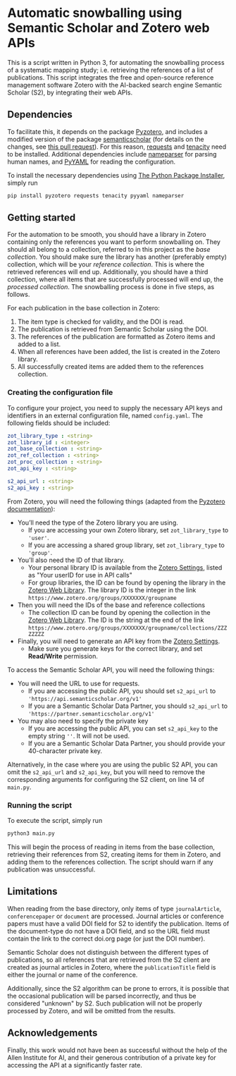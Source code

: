 # Automatic snowballing using Semantic Scholar and Zotero web APIs
This is a script written in Python 3, for automating the snowballing process of a systematic mapping study; i.e. retrieving the references of a list of publications. This script integrates the free and open-source reference management software Zotero with the AI-backed search engine Semantic Scholar (S2), by integrating their web APIs.

## Dependencies
To facilitate this, it depends on the package [Pyzotero](https://pypi.org/project/Pyzotero/), and includes a modified version of the package [semanticscholar](https://pypi.org/project/semanticscholar/) (for details on the changes, see [this pull request](https://github.com/danielnsilva/semanticscholar/pull/15)).
For this reason, [requests](https://pypi.org/project/requests/) and [tenacity](https://pypi.org/project/tenacity/) need to be installed.
Additional dependencies include [nameparser](https://pypi.org/project/nameparser/) for parsing human names, and [PyYAML](https://pypi.org/project/PyYAML/) for reading the configuration.

To install the necessary dependencies using [The Python Package Installer](https://pip.pypa.io/en/stable/), simply run
```sh
pip install pyzotero requests tenacity pyyaml nameparser
```

## Getting started
For the automation to be smooth, you should have a library in Zotero containing only the references you want to perform snowballing on. They should all belong to a collection, referred to in this project as the *base collection*. You should make sure the library has another (preferably empty) collection, which will be your *reference collection*. This is where the retrieved references will end up.
Additionally, you should have a third collection, where all items that are successfully processed will end up, the *processed collection*.
The snowballing process is done in five steps, as follows.

For each publication in the base collection in Zotero:
1. The item type is checked for validity, and the DOI is read.
2. The publication is retrieved from Semantic Scholar using the DOI.
3. The references of the publication are formatted as Zotero items and added to a list.
4. When all references have been added, the list is created in the Zotero library.
5. All successfully created items are added them to the references collection.

### Creating the configuration file
To configure your project, you need to supply the necessary API keys and identifiers in an external configuration file, named `config.yaml`.
The following fields should be included:
```yaml
zot_library_type : <string>
zot_library_id : <integer>
zot_base_collection : <string>
zot_ref_collection : <string>
zot_proc_collection : <string>
zot_api_key : <string>

s2_api_url : <string>
s2_api_key : <string>
```

From Zotero, you will need the following things (adapted from the [Pyzotero documentation](https://pyzotero.readthedocs.io/en/latest/#getting-started-short-version)):
* You’ll need the type of the Zotero library you are using.
  - If you are accessing your own Zotero library, set `zot_library_type` to `'user'`.
  - If you are accessing a shared group library, set `zot_library_type` to `'group'`.
* You’ll also need the ID of that library.
  - Your personal library ID is available from the [Zotero Settings](https://www.zotero.org/settings/keys), listed as "Your userID for use in API calls"
  - For group libraries, the ID can be found by opening the library in the [Zotero Web Library](https://www.zotero.org/mylibrary). The library ID is the integer in the link `https://www.zotero.org/groups/XXXXXXX/groupname`
* Then you will need the IDs of the base and reference collections
  - The collection ID can be found by opening the collection in the [Zotero Web Library](https://www.zotero.org/mylibrary). The ID is the string at the end of the link `https://www.zotero.org/groups/XXXXXXX/groupname/collections/ZZZZZZZZ`
* Finally, you will need to generate an API key from the [Zotero Settings](https://www.zotero.org/settings/keys).
  - Make sure you generate keys for the correct library, and set **Read/Write** permission.

To access the Semantic Scholar API, you will need the following things:
* You will need the URL to use for requests.
  - If you are accessing the public API, you should set `s2_api_url` to `'https://api.semanticscholar.org/v1'`
  - If you are a Semantic Scholar Data Partner, you should `s2_api_url` to `'https://partner.semanticscholar.org/v1'`
* You may also need to specify the private key
  - If you are accessing the public API, you can set `s2_api_key` to the empty string `''`. It will not be used.
  - If you are a Semantic Scholar Data Partner, you should provide your 40-character private key.

Alternatively, in the case where you are using the public S2 API, you can omit the `s2_api_url` and `s2_api_key`, but you will need to remove the corresponding arguments for configuring the S2 client, on line 14 of `main.py`.

### Running the script
To execute the script, simply run
```sh
python3 main.py
```
This will begin the process of reading in items from the base collection, retrieving their references from S2, creating items for them in Zotero, and adding them to the references collection. The script should warn if any publication was unsuccessful.

## Limitations
When reading from the base directory, only items of type `journalArticle`, `conferencepaper` or `document` are processed.
Journal articles or conference papers must have a valid DOI field for S2 to identify the publication. Items of the document-type do not have a DOI field, and so the URL field must contain the link to the correct doi.org page (or just the DOI number).

Semantic Scholar does not distinguish between the different types of publications, so all references that are retrieved from the S2 client are created as journal articles in Zotero, where the `publicationTitle` field is either the journal or name of the conference.

Additionally, since the S2 algorithm can be prone to errors, it is possible that the occasional publication will be parsed incorrectly, and thus be considered "unknown" by S2.
Such publication will not be properly processed by Zotero, and will be omitted from the results.

## Acknowledgements
Finally, this work would not have been as successful without the help of the Allen Institute for AI, and their generous contribution of a private key for accessing the API at a significantly faster rate.
